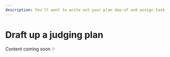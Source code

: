 ```yaml
---
description: You'll want to write out your plan day-of and assign task out.
---
```


# Draft up a judging plan

Content coming soon ✨

